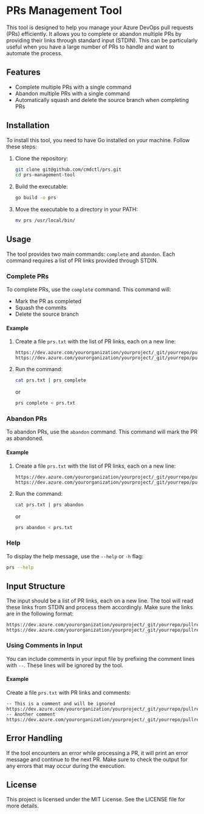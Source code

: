 # PRs Management Tool

This tool is designed to help you manage your Azure DevOps pull requests (PRs) efficiently. It allows you to complete or abandon multiple PRs by providing their links through standard input (STDIN). This can be particularly useful when you have a large number of PRs to handle and want to automate the process.

## Features

- Complete multiple PRs with a single command
- Abandon multiple PRs with a single command
- Automatically squash and delete the source branch when completing PRs

## Installation

To install this tool, you need to have Go installed on your machine. Follow these steps:

1. Clone the repository:

    ```sh
    git clone git@github.com/cmdctl/prs.git
    cd prs-management-tool
    ```

2. Build the executable:

    ```sh
    go build -o prs
    ```

3. Move the executable to a directory in your PATH:

    ```sh
    mv prs /usr/local/bin/
    ```

## Usage

The tool provides two main commands: `complete` and `abandon`. Each command requires a list of PR links provided through STDIN.

### Complete PRs

To complete PRs, use the `complete` command. This command will:

- Mark the PR as completed
- Squash the commits
- Delete the source branch

#### Example

1. Create a file `prs.txt` with the list of PR links, each on a new line:

    ```
    https://dev.azure.com/yourorganization/yourproject/_git/yourrepo/pullrequest/123
    https://dev.azure.com/yourorganization/yourproject/_git/yourrepo/pullrequest/456
    ```

2. Run the command:

    ```sh
    cat prs.txt | prs complete
    ```

    or

    ```sh
    prs complete < prs.txt
    ```

### Abandon PRs

To abandon PRs, use the `abandon` command. This command will mark the PR as abandoned.

#### Example

1. Create a file `prs.txt` with the list of PR links, each on a new line:

    ```
    https://dev.azure.com/yourorganization/yourproject/_git/yourrepo/pullrequest/123
    https://dev.azure.com/yourorganization/yourproject/_git/yourrepo/pullrequest/456
    ```

2. Run the command:

    ```sh
    cat prs.txt | prs abandon
    ```

    or

    ```sh
    prs abandon < prs.txt
    ```

### Help

To display the help message, use the `--help` or `-h` flag:

```sh
prs --help
```

## Input Structure

The input should be a list of PR links, each on a new line. The tool will read these links from STDIN and process them accordingly. Make sure the links are in the following format:

```
https://dev.azure.com/yourorganization/yourproject/_git/yourrepo/pullrequest/123
https://dev.azure.com/yourorganization/yourproject/_git/yourrepo/pullrequest/456
```

### Using Comments in Input

You can include comments in your input file by prefixing the comment lines with `--`. These lines will be ignored by the tool.

#### Example

Create a file `prs.txt` with PR links and comments:

```
-- This is a comment and will be ignored
https://dev.azure.com/yourorganization/yourproject/_git/yourrepo/pullrequest/123
-- Another comment
https://dev.azure.com/yourorganization/yourproject/_git/yourrepo/pullrequest/456
```

## Error Handling

If the tool encounters an error while processing a PR, it will print an error message and continue to the next PR. Make sure to check the output for any errors that may occur during the execution.

## License

This project is licensed under the MIT License. See the LICENSE file for more details.



